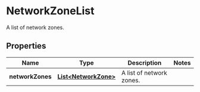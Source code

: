 

# NetworkZoneList

A list of network zones.

## Properties

| Name | Type | Description | Notes |
|------------ | ------------- | ------------- | -------------|
|**networkZones** | [**List&lt;NetworkZone&gt;**](NetworkZone.md) | A list of network zones. |  |



